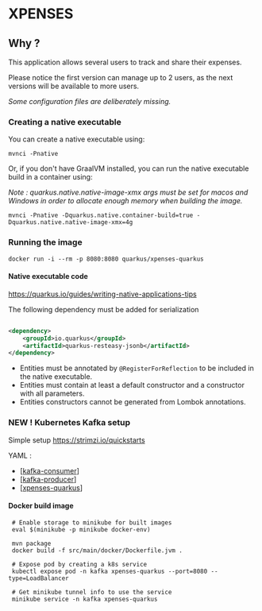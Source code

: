 # XPENSES

## Why ?

This application allows several users to track and share their expenses.

Please notice the first version can manage up to 2 users, as the next versions will be available to more users.

_Some configuration files are deliberately missing._

### Creating a native executable

You can create a native executable using:

```shell script
mvnci -Pnative
```

Or, if you don't have GraalVM installed, you can run the native executable build in a container using:

_Note : quarkus.native.native-image-xmx args must be set for macos and Windows in order to allocate enough memory when
building the image._

```shell script
mvnci -Pnative -Dquarkus.native.container-build=true -Dquarkus.native.native-image-xmx=4g
```

### Running the image

```shell script
docker run -i --rm -p 8080:8080 quarkus/xpenses-quarkus  
```

#### Native executable code

https://quarkus.io/guides/writing-native-applications-tips

The following dependency must be added for serialization

```xml

<dependency>
    <groupId>io.quarkus</groupId>
    <artifactId>quarkus-resteasy-jsonb</artifactId>
</dependency>
```

- Entities must be annotated by ```@RegisterForReflection``` to be included in the native executable.
- Entities must contain at least a default constructor and a constructor with all parameters.
- Entities constructors cannot be generated from Lombok annotations.

### NEW ! Kubernetes Kafka setup

Simple setup https://strimzi.io/quickstarts

YAML :

- [[kafka-consumer](service/src/main/kubernetes/kafka-consumer.yaml)]
- [[kafka-producer](service/src/main/kubernetes/kafka-producer.yaml)]
- [[xpenses-quarkus](service/src/main/kubernetes/xpenses-quarkus.yaml)]

#### Docker build image

```shell
 # Enable storage to minikube for built images
 eval $(minikube -p minikube docker-env)
     
 mvn package 
 docker build -f src/main/docker/Dockerfile.jvm .
 
 # Expose pod by creating a k8s service
 kubectl expose pod -n kafka xpenses-quarkus --port=8080 --type=LoadBalancer
 
 # Get minikube tunnel info to use the service
 minikube service -n kafka xpenses-quarkus
```